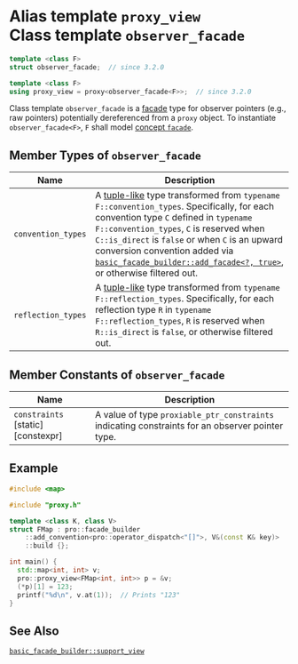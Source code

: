 # Alias template `proxy_view`<br />Class template `observer_facade`

```cpp
template <class F>
struct observer_facade;  // since 3.2.0

template <class F>
using proxy_view = proxy<observer_facade<F>>;  // since 3.2.0
```

Class template `observer_facade` is a [facade](facade.md) type for observer pointers (e.g., raw pointers) potentially dereferenced from a `proxy` object. To instantiate `observer_facade<F>`, `F` shall model [concept `facade`](facade.md).

## Member Types of `observer_facade`

| Name               | Description                                                  |
| ------------------ | ------------------------------------------------------------ |
| `convention_types` | A [tuple-like](https://en.cppreference.com/w/cpp/utility/tuple/tuple-like) type transformed from `typename F::convention_types`. Specifically, for each convention type `C` defined in `typename F::convention_types`, `C` is reserved when `C::is_direct` is `false` or when `C` is an upward conversion convention added via [`basic_facade_builder::add_facade<?, true>`](basic_facade_builder/add_facade.md), or otherwise filtered out. |
| `reflection_types` | A [tuple-like](https://en.cppreference.com/w/cpp/utility/tuple/tuple-like) type transformed from `typename F::reflection_types`. Specifically, for each reflection type `R` in `typename F::reflection_types`, `R` is reserved when `R::is_direct` is `false`, or otherwise filtered out. |

## Member Constants of `observer_facade`

| Name                               | Description                                                  |
| ---------------------------------- | ------------------------------------------------------------ |
| `constraints` [static] [constexpr] | A value of type `proxiable_ptr_constraints` indicating constraints for an observer pointer type. |

## Example

```cpp
#include <map>

#include "proxy.h"

template <class K, class V>
struct FMap : pro::facade_builder
    ::add_convention<pro::operator_dispatch<"[]">, V&(const K& key)>
    ::build {};

int main() {
  std::map<int, int> v;
  pro::proxy_view<FMap<int, int>> p = &v;
  (*p)[1] = 123;
  printf("%d\n", v.at(1));  // Prints "123"
}
```

## See Also

[`basic_facade_builder::support_view`](basic_facade_builder/support_view.md)
